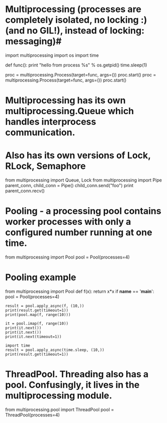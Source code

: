 # Multiprocessing (processes are completely isolated, no locking :) (and no GIL!), instead of locking: messaging)#
import multiprocessing
import os
import time

def func():
    print "hello from process %s" % os.getpid()
    time.sleep(1)

proc = multiprocessing.Process(target=func, args=())
proc.start()
proc = multiprocessing.Process(target=func, args=())
proc.start()

# Multiprocessing has its own multiprocessing.Queue which handles interprocess communication. #
# Also has its own versions of Lock, RLock, Semaphore # 
from multiprocessing import Queue, Lock
from multiprocessing import Pipe
parent_conn, child_conn = Pipe()
child_conn.send("foo")
print parent_conn.recv()

# Pooling - a processing pool contains worker processes with only a configured number running at one time. #
from multiprocessing import Pool
pool = Pool(processes=4)

# Pooling example #
from multiprocessing import Pool
def f(x):
    return x*x
if __name__ == '__main__':
    pool = Pool(processes=4)

    result = pool.apply_async(f, (10,))
    print(result.get(timeout=1))
    print(pool.map(f, range(10)))

    it = pool.imap(f, range(10))
    print(it.next())
    print(it.next())
    print(it.next(timeout=1))

    import time
    result = pool.apply_async(time.sleep, (10,))
    print(result.get(timeout=1))
	
# ThreadPool. Threading also has a pool. Confusingly, it lives in the multiprocessing module. #
from multiprocessing.pool import ThreadPool
pool = ThreadPool(processes=4)